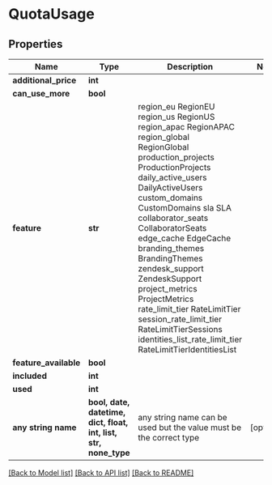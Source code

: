 # QuotaUsage


## Properties
Name | Type | Description | Notes
------------ | ------------- | ------------- | -------------
**additional_price** | **int** |  | 
**can_use_more** | **bool** |  | 
**feature** | **str** |  region_eu RegionEU region_us RegionUS region_apac RegionAPAC region_global RegionGlobal production_projects ProductionProjects daily_active_users DailyActiveUsers custom_domains CustomDomains sla SLA collaborator_seats CollaboratorSeats edge_cache EdgeCache branding_themes BrandingThemes zendesk_support ZendeskSupport project_metrics ProjectMetrics rate_limit_tier RateLimitTier session_rate_limit_tier RateLimitTierSessions identities_list_rate_limit_tier RateLimitTierIdentitiesList | 
**feature_available** | **bool** |  | 
**included** | **int** |  | 
**used** | **int** |  | 
**any string name** | **bool, date, datetime, dict, float, int, list, str, none_type** | any string name can be used but the value must be the correct type | [optional]

[[Back to Model list]](../README.md#documentation-for-models) [[Back to API list]](../README.md#documentation-for-api-endpoints) [[Back to README]](../README.md)


